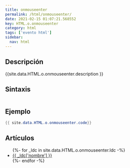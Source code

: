 ```yaml
---
title: onmouseenter
permalink: /html/onmouseenter/
date: 2021-02-15 01:07:21.568552
key: HTML.o.onmouseenter
category: html
tags: ['evento html']
sidebar: 
  nav: html
---
```


## Descripción
{{site.data.HTML.o.onmouseenter.description }}

## Sintaxis
~~~html
~~~

## Ejemplo
~~~java
{{ site.data.HTML.o.onmouseenter.code}}
~~~

## Artículos
<ul>
{%- for _ldc in site.data.HTML.o.onmouseenter.ldc -%}
   <li>
       <a href="{{_ldc['url'] }}">{{ _ldc['nombre'] }}</a>
   </li>
{%- endfor -%}
</ul>
